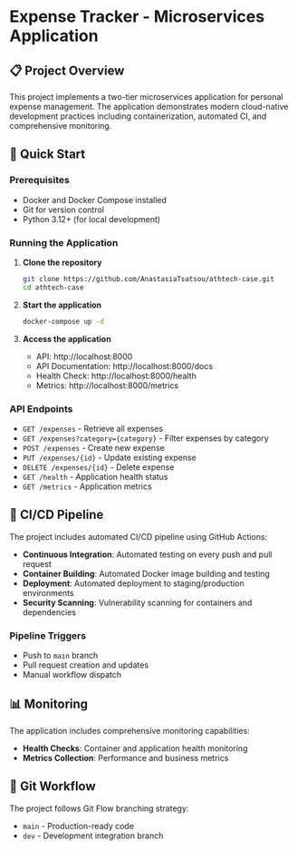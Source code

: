 # Expense Tracker - Microservices Application

## 📋 Project Overview

This project implements a two-tier microservices application for personal expense management. The application demonstrates modern cloud-native development practices including containerization, automated CI, and comprehensive monitoring.

## 🚀 Quick Start

### Prerequisites

- Docker and Docker Compose installed
- Git for version control
- Python 3.12+ (for local development)

### Running the Application

1. **Clone the repository**
   ```bash
   git clone https://github.com/AnastasiaTsatsou/athtech-case.git
   cd athtech-case
   ```

2. **Start the application**
   ```bash
   docker-compose up -d
   ```

3. **Access the application**
   - API: http://localhost:8000
   - API Documentation: http://localhost:8000/docs
   - Health Check: http://localhost:8000/health
   - Metrics: http://localhost:8000/metrics

### API Endpoints

- `GET /expenses` - Retrieve all expenses
- `GET /expenses?category={category}` - Filter expenses by category
- `POST /expenses` - Create new expense
- `PUT /expenses/{id}` - Update existing expense
- `DELETE /expenses/{id}` - Delete expense
- `GET /health` - Application health status
- `GET /metrics` - Application metrics

## 🔄 CI/CD Pipeline

The project includes automated CI/CD pipeline using GitHub Actions:

- **Continuous Integration**: Automated testing on every push and pull request
- **Container Building**: Automated Docker image building and testing
- **Deployment**: Automated deployment to staging/production environments
- **Security Scanning**: Vulnerability scanning for containers and dependencies

### Pipeline Triggers

- Push to `main` branch
- Pull request creation and updates
- Manual workflow dispatch

## 📊 Monitoring

The application includes comprehensive monitoring capabilities:

- **Health Checks**: Container and application health monitoring
- **Metrics Collection**: Performance and business metrics

## 🌿 Git Workflow

The project follows Git Flow branching strategy:

- `main` - Production-ready code
- `dev` - Development integration branch
